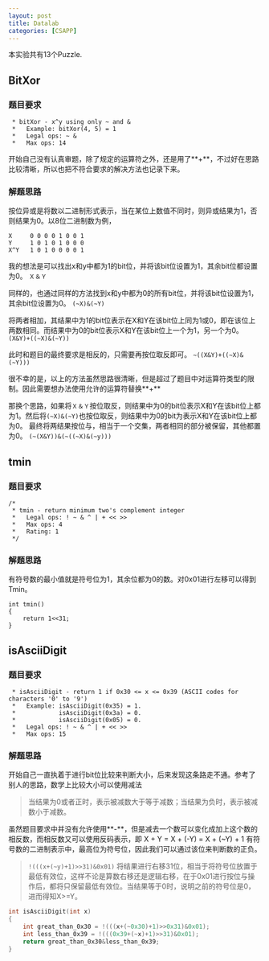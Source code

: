 ```yaml
---
layout: post
title: Datalab
categories: [CSAPP]
---
```


本实验共有13个Puzzle.

## BitXor

### 题目要求

```
 * bitXor - x^y using only ~ and & 
 *   Example: bitXor(4, 5) = 1
 *   Legal ops: ~ &
 *   Max ops: 14
```

开始自己没有认真审题，除了规定的运算符之外，还是用了**+**，不过好在思路比较清晰，所以也把不符合要求的解决方法也记录下来。
### 解题思路
按位异或是将数以二进制形式表示，当在某位上数值不同时，则异或结果为1，否则结果为0。以8位二进制数为例，

```
X     0 0 0 0 1 0 0 1
Y     1 0 1 0 1 0 0 0
X^Y   1 0 1 0 0 0 0 1
```

我的想法是可以找出x和y中都为1的bit位，并将该bit位设置为1，其余bit位都设置为0。
`Ｘ＆Ｙ`

同样的，也通过同样的方法找到x和y中都为0的所有bit位，并将该bit位设置为1，其余bit位设置为0。
`(~X)&(~Y)`

将两者相加，其结果中为1的bit位表示在X和Y在该bit位上同为1或0，即在该位上两数相同。而结果中为0的bit位表示X和Y在该bit位上一个为1，另一个为0。
`(X&Y)+((~X)&(~Y))`

此时和题目的最终要求是相反的，只需要再按位取反即可。
`~((X&Y)+((~X)&(~Y)))`

很不幸的是，以上的方法虽然思路很清晰，但是超过了题目中对运算符类型的限制。因此需要想办法使用允许的运算符替换**+**

那换个思路，如果将`Ｘ＆Ｙ`按位取反，则结果中为0的bit位表示X和Y在该bit位上都为1。然后将`(~X)&(~Y)`也按位取反，则结果中为0的bit为表示X和Y在该bit位上都为0。
最终将两结果按位与，相当于一个交集，两者相同的部分被保留，其他都置为0。
`(~(X&Y))&(~((~X)&(~y)))`

## tmin 

### 题目要求

```
/* 
 * tmin - return minimum two's complement integer 
 *   Legal ops: ! ~ & ^ | + << >>
 *   Max ops: 4
 *   Rating: 1
 */
```

### 解题思路

有符号数的最小值就是符号位为1，其余位都为0的数。对0x01进行左移可以得到Tmin。

```
int tmin()
{
	return 1<<31;
}
```

## isAsciiDigit

### 题目要求

```
 * isAsciiDigit - return 1 if 0x30 <= x <= 0x39 (ASCII codes for characters '0' to '9')
 *   Example: isAsciiDigit(0x35) = 1.
 *            isAsciiDigit(0x3a) = 0.
 *            isAsciiDigit(0x05) = 0.
 *   Legal ops: ! ~ & ^ | + << >>
 *   Max ops: 15
```

### 解题思路

开始自己一直执着于进行bit位比较来判断大小，后来发现这条路走不通。参考了别人的思路，数学上比较大小可以使用减法

> 当结果为0或者正时，表示被减数大于等于减数；当结果为负时，表示被减数小于减数。

虽然题目要求中并没有允许使用**-**，但是减去一个数可以变化成加上这个数的相反数，而相反数又可以使用反码表示，即 X + Y = X + (-Y) = X + (~Y) + 1
有符号数的二进制表示中，最高位为符号位，因此我们可以通过该位来判断数的正负。

> `!(((x+(~y)+1)>>31)&0x01)` 将结果进行右移31位，相当于将符号位放置于最低有效位，这样不论是算数右移还是逻辑右移，在于0x01进行按位与操作后，都将只保留最低有效位。当结果等于0时，说明之前的符号位是0，进而得知X>=Y。

```c
int isAsciiDigit(int x)
{
	int great_than_0x30 = !(((x+(~0x30)+1)>>0x31)&0x01);
	int less_than_0x39 = !(((0x39+(~x)+1)>>31)&0x01);
	return great_than_0x30&less_than_0x39;
}
```
